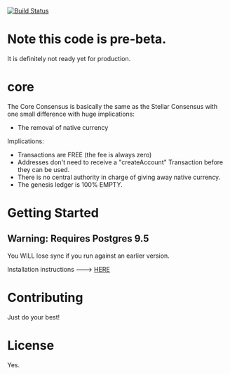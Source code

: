 [![Build Status](https://travis-ci.org/stellar/stellar-core.svg?branch=auto)](https://travis-ci.org/stellar/stellar-core)

# Note this code is pre-beta. 
It is definitely not ready yet for production.
 
# core

The Core Consensus is basically the same as the Stellar Consensus with one small difference with huge implications:

- The removal of native currency

Implications:

- Transactions are FREE (the fee is always zero)
- Addresses don't need to receive a "createAccount" Transaction before they can be used.
- There is no central authority in charge of giving away native currency.
- The genesis ledger is 100% EMPTY.

# Getting Started

## Warning: Requires Postgres 9.5

You WILL lose sync if you run against an earlier version.

Installation instructions ---> [HERE](https://github.com/buhrmi/core/blob/master/INSTALL.md)
 

# Contributing

Just do your best!

# License

Yes.
